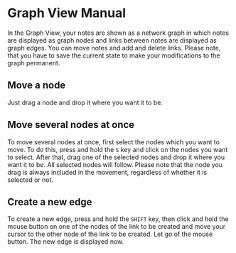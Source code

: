 # Graph View Manual
In the Graph View, your notes are shown as a network graph in which notes are
displayed as graph nodes and links between notes are displayed as graph edges.
You can move notes and add and delete links. Please note, that you have to save
the current state to make your modifications to the graph permanent.

## Move a node
Just drag a node and drop it where you want it to be.

## Move several nodes at once
To move several nodes at once, first select the nodes which you want to
move. To do this, press and hold the `S` key and click on the nodes you
want to select. After that, drag one of the selected nodes and drop it where
you want it to be. All selected nodes will follow. Please note that the node
you drag is always included in the movement, regardless of whether it is
selected or not.

## Create a new edge
To create a new edge, press and hold the `SHIFT` key, then click and hold the
mouse button on one of the nodes of the link to be created and move your cursor
to the other node of the link to be created. Let go of the mouse button. The
new edge is displayed now.